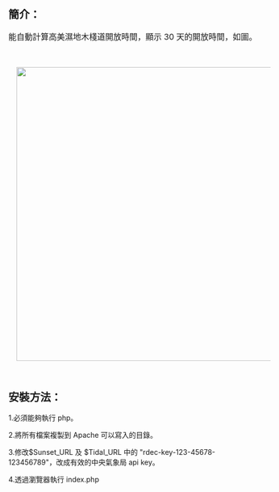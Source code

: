 <h2 style="text-align: left;">簡介：</h2><span style="font-size: medium; font-weight: normal;">能自動計算高美濕地木棧道開放時間，顯示 30 天的開放時間，如</span><span style="font-size: medium; font-weight: normal;">圖。</span><h2 style="text-align: left;"><div style="font-size: medium; font-weight: normal;"><br /><a href="https://cingyue.cc/Gaomei/" style="margin-left: 1em; margin-right: 1em; text-align: center;" target="_blank"><img border="0" data-original-height="765" data-original-width="841" height="582" src="https://1.bp.blogspot.com/-01KMEYVwai8/Y2EmB9GkczI/AAAAAAACoLY/obbTtEhV1G4RiAriO6QCNL2SJTI1VLm3wCNcBGAsYHQ/w640-h582/%25E6%2593%25B7%25E5%258F%2596.PNG" width="640" /></a></div><div><br /></div></h2><h2 style="text-align: left;">安裝方法：</h2><p>1.必須能夠執行 php。</p><p>2.將所有檔案複製到 Apache 可以寫入的目錄。</p><p>3.修改$Sunset_URL 及 $Tidal_URL 中的 "rdec-key-123-45678-123456789"，改成有效的中央氣象局 api key。</p><p>4.透過瀏覽器執行 index.php</p><p><br /></p>
